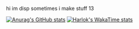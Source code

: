 hi im disp
sometimes i make stuff
13

[![Anurag's GitHub stats](https://github-readme-stats.vercel.app/api?username=Tibor0903&theme=dark)](https://github.com/anuraghazra/github-readme-stats)
[![Harlok's WakaTime stats](https://github-readme-stats.vercel.app/api/wakatime?username=Tibor0903&theme=dark)](https://github.com/anuraghazra/github-readme-stats)
